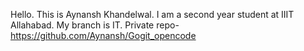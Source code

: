 Hello. This is Aynansh Khandelwal. I am a second year student at IIIT Allahabad. My branch is IT.
Private repo-https://github.com/Aynansh/Gogit_opencode